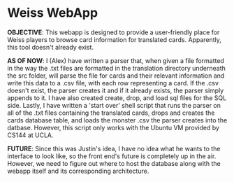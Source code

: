 Weiss WebApp
============

<b>OBJECTIVE</b>: This webapp is designed to provide a user-friendly place for Weiss players to browse card information for translated cards. Apparently, this tool doesn't already exist.

<b>AS OF NOW</b>: I (Alex) have written a parser that, when given a file formatted in the way the .txt files are formatted in the translation directory underneath the src folder, will parse the file for cards and their relevant information and write this data to a .csv file, with each row representing a card. If the .csv doesn't exist, the parser creates it and if it already exists, the parser simply appends to it. I have also created create, drop, and load sql files for the SQL side. Lastly, I have written a 'start over' shell script that runs the parser on all of the .txt files containing the translated cards, drops and creates the cards database table, and loads the monster .csv the parser creates into the datbase. However, this script only works with the Ubuntu VM provided by CS144 at UCLA.

<b>FUTURE</b>: Since this was Justin's idea, I have no idea what he wants to the interface to look like, so the front end's future is completely up in the air. However, we need to figure out where to host the database along with the webapp itself and its corresponding architecture.
